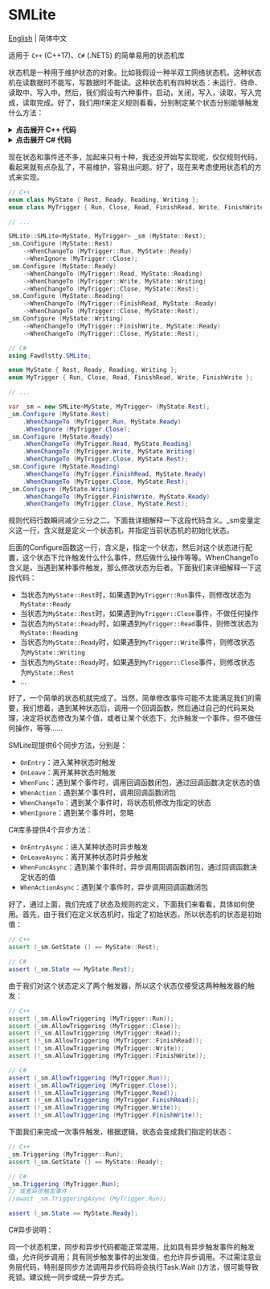 # SMLite

[English](./README.md) | 简体中文

适用于 `C++` (C++17)、`C#` (.NET5) 的简单易用的状态机库

状态机是一种用于维护状态的对象。比如我假设一种半双工网络状态机，这种状态机在读数据时不能写，写数据时不能读。这种状态机有四种状态：未运行、待命、读取中、写入中。然后，我们假设有六种事件，启动，关闭，写入，读取，写入完成，读取完成。好了，我们用if来定义规则看看，分别制定某个状态分别能够触发什么方法：

<details><summary><strong>点击展开 C++ 代码</strong></summary>
<p>

```cpp
enum class MyState { Rest, Ready, Reading, Writing };
enum class MyTrigger { Run, Close, Read, FinishRead, Write, FinishWrite };

// ...

if (_state == MyState::Rest) {
    if (_trigger == MyTrigger::Run) {
        _state = MyState::Ready;
    } else if (_trigger == MyTrigger::Close) {
        //
    } else {
        throw std::exception ();
    }
} else if (_state == MyState::Ready) {
    if (_trigger == MyTrigger::Read) {
        _state = MyState::Reading;
    } else if (_trigger == MyTrigger::Write) {
        _state = MyState::Writing;
    } else if (_trigger == MyTrigger::Close) {
        _state = MyState::Rest;
    } else {
        throw std::exception ();
    }
} else if (_state == MyState::Reading) {
    if (_trigger == MyTrigger::FinishRead) {
        _state = MyState::Ready;
    } else if (_trigger == MyTrigger::Close) {
        _state = MyState::Rest;
    } else {
        throw std::exception ();
    }
} else if (_state == MyState::Writing) {
    if (_trigger == MyTrigger::FinishWrite) {
        _state = MyState::Ready;
    } else if (_trigger == MyTrigger::Close) {
        _state = MyState::Rest;
    } else {
        throw std::exception ();
    }
}
```

</p>
</details>

<details><summary><strong>点击展开 C# 代码</strong></summary>
<p>

```csharp
enum MyState { Rest, Ready, Reading, Writing };
enum MyTrigger { Run, Close, Read, FinishRead, Write, FinishWrite };

// ...

if (_state == MyState.Rest) {
    if (_trigger == MyTrigger.Run) {
        _state = MyState.Ready;
    } else if (_trigger == MyTrigger.Close) {
        //
    } else {
        throw new Exception ();
    }
} else if (_state == MyState.Ready) {
    if (_trigger == MyTrigger.Read) {
        _state = MyState.Reading;
    } else if (_trigger == MyTrigger.Write) {
        _state = MyState.Writing;
    } else if (_trigger == MyTrigger.Close) {
        _state = MyState.Rest;
    } else {
        throw new Exception ();
    }
} else if (_state == MyState.Reading) {
    if (_trigger == MyTrigger.FinishRead) {
        _state = MyState.Ready;
    } else if (_trigger == MyTrigger.Close) {
        _state = MyState.Rest;
    } else {
        throw new Exception ();
    }
} else if (_state == MyState.Writing) {
    if (_trigger == MyTrigger.FinishWrite) {
        _state = MyState.Ready;
    } else if (_trigger == MyTrigger.Close) {
        _state = MyState.Rest;
    } else {
        throw new Exception ();
    }
}
```

</p>
</details>

现在状态和事件还不多，加起来只有十种，我还没开始写实现呢，仅仅规则代码，看起来就有点杂乱了，不易维护，容易出问题。好了，现在来考虑使用状态机的方式来实现。

```cpp
// C++
enum class MyState { Rest, Ready, Reading, Writing };
enum class MyTrigger { Run, Close, Read, FinishRead, Write, FinishWrite };

// ...

SMLite::SMLite<MyState, MyTrigger> _sm (MyState::Rest);
_sm.Configure (MyState::Rest)
    ->WhenChangeTo (MyTrigger::Run, MyState::Ready)
    ->WhenIgnore (MyTrigger::Close);
_sm.Configure (MyState::Ready)
    ->WhenChangeTo (MyTrigger::Read, MyState::Reading)
    ->WhenChangeTo (MyTrigger::Write, MyState::Writing)
    ->WhenChangeTo (MyTrigger::Close, MyState::Rest);
_sm.Configure (MyState::Reading)
    ->WhenChangeTo (MyTrigger::FinishRead, MyState::Ready)
    ->WhenChangeTo (MyTrigger::Close, MyState::Rest);
_sm.Configure (MyState::Writing)
    ->WhenChangeTo (MyTrigger::FinishWrite, MyState::Ready)
    ->WhenChangeTo (MyTrigger::Close, MyState::Rest);
```

```csharp
// C#
using Fawdlstty.SMLite;

enum MyState { Rest, Ready, Reading, Writing };
enum MyTrigger { Run, Close, Read, FinishRead, Write, FinishWrite };

// ...

var _sm = new SMLite<MyState, MyTrigger> (MyState.Rest);
_sm.Configure (MyState.Rest)
    .WhenChangeTo (MyTrigger.Run, MyState.Ready)
    .WhenIgnore (MyTrigger.Close);
_sm.Configure (MyState.Ready)
    .WhenChangeTo (MyTrigger.Read, MyState.Reading)
    .WhenChangeTo (MyTrigger.Write, MyState.Writing)
    .WhenChangeTo (MyTrigger.Close, MyState.Rest);
_sm.Configure (MyState.Reading)
    .WhenChangeTo (MyTrigger.FinishRead, MyState.Ready)
    .WhenChangeTo (MyTrigger.Close, MyState.Rest);
_sm.Configure (MyState.Writing)
    .WhenChangeTo (MyTrigger.FinishWrite, MyState.Ready)
    .WhenChangeTo (MyTrigger.Close, MyState.Rest);
```

规则代码行数瞬间减少三分之二。下面我详细解释一下这段代码含义。_sm变量定义这一行，含义就是定义一个状态机，并指定当前状态机的初始化状态。

后面的Configure函数这一行，含义是，指定一个状态，然后对这个状态进行配置，这个状态下允许触发什么什么事件，然后做什么操作等等。WhenChangeTo含义是，当遇到某种事件触发，那么修改状态为后者。下面我们来详细解释一下这段代码：

- 当状态为`MyState::Rest`时，如果遇到`MyTrigger::Run`事件，则修改状态为`MyState::Ready`
- 当状态为`MyState::Rest`时，如果遇到`MyTrigger::Close`事件，不做任何操作
- 当状态为`MyState::Ready`时，如果遇到`MyTrigger::Read`事件，则修改状态为`MyState::Reading`
- 当状态为`MyState::Ready`时，如果遇到`MyTrigger::Write`事件，则修改状态为`MyState::Writing`
- 当状态为`MyState::Ready`时，如果遇到`MyTrigger::Close`事件，则修改状态为`MyState::Rest`
- ...

好了，一个简单的状态机就完成了。当然，简单修改事件可能不太能满足我们的需要，我们想着，遇到某种状态后，调用一个回调函数，然后通过自己的代码来处理，决定将状态修改为某个值，或者让某个状态下，允许触发一个事件，但不做任何操作，等等……

SMLite现提供6个同步方法，分别是：

- `OnEntry`：进入某种状态时触发
- `OnLeave`：离开某种状态时触发
- `WhenFunc`：遇到某个事件时，调用回调函数闭包，通过回调函数决定状态的值
- `WhenAction`：遇到某个事件时，调用回调函数闭包
- `WhenChangeTo`：遇到某个事件时，将状态机修改为指定的状态
- `WhenIgnore`：遇到某个事件时，忽略

C#库多提供4个异步方法：

- `OnEntryAsync`：进入某种状态时异步触发
- `OnLeaveAsync`：离开某种状态时异步触发
- `WhenFuncAsync`：遇到某个事件时，异步调用回调函数闭包，通过回调函数决定状态的值
- `WhenActionAsync`：遇到某个事件时，异步调用回调函数闭包

好了，通过上面，我们完成了状态及规则的定义，下面我们来看看，具体如何使用。首先，由于我们在定义状态机时，指定了初始状态，所以状态机的状态是初始值：

```cpp
// C++
assert (_sm.GetState () == MyState::Rest);
```

```csharp
// C#
assert (_sm.State == MyState.Rest);
```

由于我们对这个状态定义了两个触发器，所以这个状态仅接受这两种触发器的触发：

```cpp
// C++
assert (_sm.AllowTriggering (MyTrigger::Run));
assert (_sm.AllowTriggering (MyTrigger::Close));
assert (!_sm.AllowTriggering (MyTrigger::Read));
assert (!_sm.AllowTriggering (MyTrigger::FinishRead));
assert (!_sm.AllowTriggering (MyTrigger::Write));
assert (!_sm.AllowTriggering (MyTrigger::FinishWrite));
```

```csharp
// C#
assert (_sm.AllowTriggering (MyTrigger.Run));
assert (_sm.AllowTriggering (MyTrigger.Close));
assert (!_sm.AllowTriggering (MyTrigger.Read));
assert (!_sm.AllowTriggering (MyTrigger.FinishRead));
assert (!_sm.AllowTriggering (MyTrigger.Write));
assert (!_sm.AllowTriggering (MyTrigger.FinishWrite));
```

下面我们来完成一次事件触发，根据逻辑，状态会变成我们指定的状态：

```cpp
// C++
_sm.Triggering (MyTrigger::Run);
assert (_sm.GetState () == MyState::Ready);
```

```csharp
// C#
_sm.Triggering (MyTrigger.Run);
// 或者异步触发事件
//await _sm.TriggeringAsync (MyTrigger.Run);

assert (_sm.State == MyState.Ready);
```

C#异步说明：

同一个状态机里，同步和异步代码都能正常混用，比如具有异步触发事件的触发值，允许同步调用；具有同步触发事件的出发值，也允许异步调用。不过需注意业务层代码，特别是同步方法调用异步代码将会执行Task.Wait ()方法，很可能导致死锁。建议统一同步或统一异步方式。
